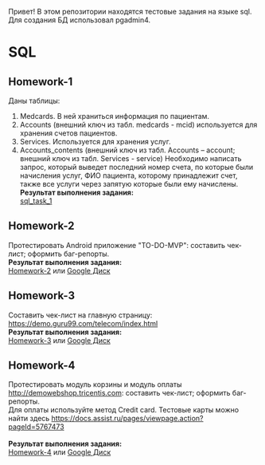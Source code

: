 
Привет! В этом репозитории находятся тестовые задания на языке sql. Для создания БД использовал pgadmin4.
# SQL
## Homework-1
Даны таблицы: 
1.	Medcards. В ней храниться информация по пациентам.
2.	Accounts (внешний ключ из табл. medcards - mcid) используется для хранения счетов пациентов. 
3.	Services. Используется для хранения услуг.
4.	Accounts_contents (внешний ключ из табл. Accounts – account; внешний ключ из табл. Services - service)
Необходимо написать запрос, который выведет последний номер счета, по которые были начисления услуг, ФИО пациента, которому принадлежит счет, также все услуги через запятую которые были ему начислены.\
<b>Результат выполнения задания:</b>\
[sql_task_1](https://github.com/GalievGleb/SQL/blob/main/sql_task_1)

## Homework-2
Протестировать Android приложение "TO-DO-MVP": составить чек-лист; оформить баг-репорты.\
<b>Результат выполнения задания:</b>\
[Homework-2](https://github.com/JosieVi/Checklists/blob/main/Homework-2.pdf)
или [Google Диск](https://docs.google.com/spreadsheets/d/1fnpRRc-UvJEWevRXAsW2jz3uNn4mCAA9_mNSYgtW8k4/edit?usp=sharing)

## Homework-3
Составить чек-лист на главную страницу:
https://demo.guru99.com/telecom/index.html
\
<b>Результат выполнения задания:</b>\
[Homework-3](https://github.com/JosieVi/Checklists/blob/main/Homework-3.pdf)
или [Google Диск](https://docs.google.com/spreadsheets/d/18OX-cD6kwX9pq_J-IxspmPUtVl6lQsJxb3jfyMwtG2E/edit?usp=sharing)

## Homework-4
Протестировать модуль корзины и модуль оплаты http://demowebshop.tricentis.com: составить чек-лист; оформить баг-репорты.\
Для оплаты используйте метод Credit card. Тестовые карты можно найти здесь https://docs.assist.ru/pages/viewpage.action?pageId=5767473												
\
<b>Результат выполнения задания:</b>\
[Homework-4](https://github.com/JosieVi/Checklists/blob/main/Homework-4.pdf)
или [Google Диск](https://docs.google.com/spreadsheets/d/1MRWVmiH0OAUeyaXEkjZludw0q_QOo78_cI-TAtyx3ZQ/edit#gid=359734952)
